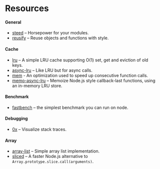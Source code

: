 # Resources

#### General

* [steed](https://github.com/mcollina/steed) – Horsepower for your modules.
* [reusify](https://github.com/mcollina/reusify) – Reuse objects and functions with style.

#### Cache

* [lru](https://github.com/chriso/lru) – A simple LRU cache supporting O(1) set, get and eviction of old keys.
* [async-lru](https://github.com/feross/async-lru) – Like LRU but for async calls.
* [mem](https://github.com/sindresorhus/mem) - An optimization used to speed up consecutive function calls.
* [memo-async-lru](https://github.com/feross/memo-async-lru) – Memoize Node.js style callback-last functions, using an in-memory LRU store.

#### Benchmark

* [fastbench](https://www.npmjs.com/package/fastbench) – the simplest benchmark you can run on node.

#### Debugging

* [0x](https://www.npmjs.com/package/0x) – Visualize stack traces.

#### Array

* [array-list](https://github.com/Kikobeats/array-list#array-list) – Simple array list implementation.
* [sliced](https://www.npmjs.com/package/sliced) – A faster Node.js alternative to `Array.prototype.slice.call(arguments)`.
